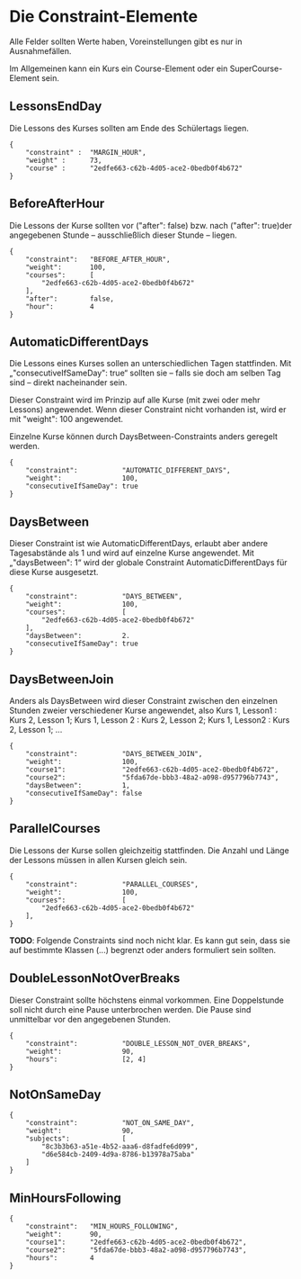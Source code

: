 # Die Constraint-Elemente

Alle Felder sollten Werte haben, Voreinstellungen gibt es nur in Ausnahmefällen.

Im Allgemeinen kann ein Kurs ein Course-Element oder ein SuperCourse-Element sein.

## LessonsEndDay

Die Lessons des Kurses sollten am Ende des Schülertags liegen.

```
{
    "constraint" :  "MARGIN_HOUR",
    "weight" :      73,
    "course" :      "2edfe663-c62b-4d05-ace2-0bedb0f4b672"
}
```

## BeforeAfterHour

Die Lessons der Kurse sollten vor ("after": false) bzw. nach ("after": true)der angegebenen Stunde – ausschließlich dieser Stunde – liegen.

```
{
	"constraint":   "BEFORE_AFTER_HOUR",
	"weight":       100,
	"courses":      [
        "2edfe663-c62b-4d05-ace2-0bedb0f4b672"
    ],
	"after":        false,
	"hour":         4
}
```

## AutomaticDifferentDays

Die Lessons eines Kurses sollen an unterschiedlichen Tagen stattfinden. Mit „"consecutiveIfSameDay": true“ sollten sie – falls sie doch am selben Tag sind – direkt nacheinander sein.

Dieser Constraint wird im Prinzip auf alle Kurse (mit zwei oder mehr Lessons) angewendet. Wenn dieser Constraint nicht vorhanden ist, wird er mit "weight": 100 angewendet.

Einzelne Kurse können durch DaysBetween-Constraints anders geregelt werden.

```
{
	"constraint":           "AUTOMATIC_DIFFERENT_DAYS",
	"weight":               100,
	"consecutiveIfSameDay": true
}
```

## DaysBetween

Dieser Constraint ist wie AutomaticDifferentDays, erlaubt aber andere Tagesabstände als 1 und wird auf einzelne Kurse angewendet. Mit „"daysBetween": 1“ wird der globale Constraint AutomaticDifferentDays für diese Kurse ausgesetzt.

```
{
	"constraint":           "DAYS_BETWEEN",
	"weight":               100,
	"courses":              [
        "2edfe663-c62b-4d05-ace2-0bedb0f4b672"
    ],
	"daysBetween":          2.
	"consecutiveIfSameDay": true
}
```

## DaysBetweenJoin

Anders als DaysBetween wird dieser Constraint zwischen den einzelnen Stunden zweier verschiedener Kurse angewendet, also Kurs 1, Lesson1 : Kurs 2, Lesson 1; Kurs 1, Lesson 2 : Kurs 2, Lesson 2; Kurs 1, Lesson2 : Kurs 2, Lesson 1; ...

```
{
	"constraint":           "DAYS_BETWEEN_JOIN",
	"weight":               100,
	"course1":              "2edfe663-c62b-4d05-ace2-0bedb0f4b672",
	"course2":              "5fda67de-bbb3-48a2-a098-d957796b7743",
	"daysBetween":          1,
	"consecutiveIfSameDay": false
}
```

## ParallelCourses

Die Lessons der Kurse sollen gleichzeitig stattfinden. Die Anzahl und Länge der Lessons müssen in allen Kursen gleich sein.

```
{
	"constraint":           "PARALLEL_COURSES",
	"weight":               100,
	"courses":              [
        "2edfe663-c62b-4d05-ace2-0bedb0f4b672"
    ],
}
```

**TODO**: Folgende Constraints sind noch nicht klar. Es kann gut sein, dass sie auf bestimmte Klassen (...) begrenzt oder anders formuliert sein sollten.

## DoubleLessonNotOverBreaks

Dieser Constraint sollte höchstens einmal vorkommen. Eine Doppelstunde soll nicht durch eine Pause unterbrochen werden. Die Pause sind unmittelbar vor den angegebenen Stunden.

```
{
	"constraint":           "DOUBLE_LESSON_NOT_OVER_BREAKS",
	"weight":               90,
	"hours":                [2, 4]
}
```

## NotOnSameDay

```
{
	"constraint":           "NOT_ON_SAME_DAY",
	"weight":               90,
	"subjects":             [
        "8c3b3b63-a51e-4b52-aaa6-d8fadfe6d099",
        "d6e584cb-2409-4d9a-8786-b13978a75aba"
    ]
}
```

## MinHoursFollowing

```
{
	"constraint":   "MIN_HOURS_FOLLOWING",
	"weight":       90,
	"course1":      "2edfe663-c62b-4d05-ace2-0bedb0f4b672",
	"course2":      "5fda67de-bbb3-48a2-a098-d957796b7743",
	"hours":        4
}
```
